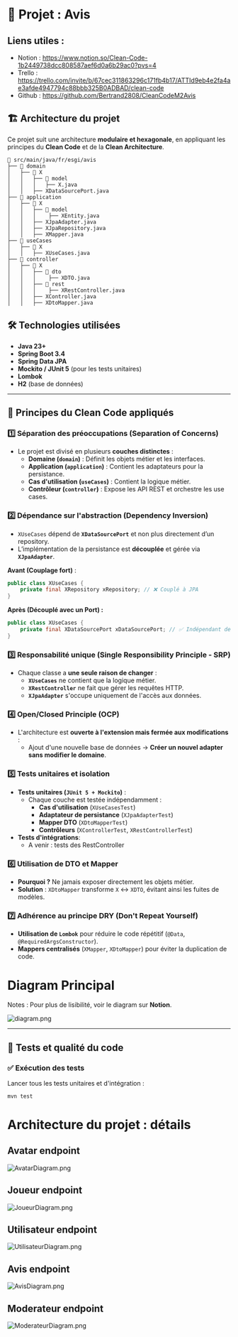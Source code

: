# 📌 Projet : Avis

## Liens utiles : 
- Notion : https://www.notion.so/Clean-Code-1b2449738dcc808587aef6d0a6b29ac0?pvs=4
- Trello : https://trello.com/invite/b/67cec311863296c171fb4b17/ATTId9eb4e2fa4ae3afde4947794c88bbb325B0ADBAD/clean-code
- Github : https://github.com/Bertrand2808/CleanCodeM2Avis

## 🏗️ Architecture du projet

Ce projet suit une architecture **modulaire et hexagonale**, en appliquant les principes du **Clean Code** et de la **Clean Architecture**.

```
📂 src/main/java/fr/esgi/avis
├── 📂 domain
│   ├── 📂 X
│   │   ├── 📂 model
│   │   │   ├── X.java
│   │   ├── XDataSourcePort.java
├── 📂 application
│   ├── 📂 X
│   │   ├── 📂 model
│   │   │    ├── XEntity.java
│   │   ├── XJpaAdapter.java
│   │   ├── XJpaRepository.java
│   │   ├── XMapper.java
├── 📂 useCases
│   ├── 📂 X
│   │   ├── XUseCases.java
├── 📂 controller
│   ├── 📂 X
│   │   ├── 📂 dto
│   │   │    ├── XDTO.java
│   │   ├── 📂 rest
│   │   │    ├── XRestController.java
│   │   ├── XController.java
│   │   ├── XDtoMapper.java
```


## 🛠️ Technologies utilisées
- **Java 23+**
- **Spring Boot 3.4**
- **Spring Data JPA**
- **Mockito / JUnit 5** (pour les tests unitaires)
- **Lombok**
- **H2** (base de données)

---

## 🎯 Principes du Clean Code appliqués

### **1️⃣ Séparation des préoccupations (Separation of Concerns)**
- Le projet est divisé en plusieurs **couches distinctes** :
    - **Domaine (`domain`)** : Définit les objets métier et les interfaces.
    - **Application (`application`)** : Contient les adaptateurs pour la persistance.
    - **Cas d'utilisation (`useCases`)** : Contient la logique métier.
    - **Contrôleur (`controller`)** : Expose les API REST et orchestre les use cases.

### **2️⃣ Dépendance sur l'abstraction (Dependency Inversion)**
- `XUseCases` dépend de **`XDataSourcePort`** et non plus directement d’un repository.
- L’implémentation de la persistance est **découplée** et gérée via **`XJpaAdapter`**.

**Avant (Couplage fort)** :
```java
public class XUseCases {
    private final XRepository xRepository; // ❌ Couplé à JPA
}
```

**Après (Découplé avec un Port) :**
```java
public class XUseCases {
    private final XDataSourcePort xDataSourcePort; // ✅ Indépendant de la persistance
}
```



### **3️⃣ Responsabilité unique (Single Responsibility Principle - SRP)**
- Chaque classe a **une seule raison de changer** :
    - **`XUseCases`** ne contient que la logique métier.
    - **`XRestController`** ne fait que gérer les requêtes HTTP.
    - **`XJpaAdapter`** s'occupe uniquement de l'accès aux données.

### **4️⃣ Open/Closed Principle (OCP)**
- L'architecture est **ouverte à l'extension mais fermée aux modifications** :
    - Ajout d'une nouvelle base de données → **Créer un nouvel adapter sans modifier le domaine**.


### **5️⃣ Tests unitaires et isolation**
- **Tests unitaires (`JUnit 5 + Mockito`)** :
    - Chaque couche est testée indépendamment :
        - **Cas d'utilisation** (`XUseCasesTest`)
        - **Adaptateur de persistance** (`XJpaAdapterTest`)
        - **Mapper DTO** (`XDtoMapperTest`)
        - **Contrôleurs** (`XControllerTest`, `XRestControllerTest`)
- **Tests d'intégrations**:
  - A venir : tests des RestController 

### **6️⃣ Utilisation de DTO et Mapper**
- **Pourquoi ?** Ne jamais exposer directement les objets métier.
- **Solution** : `XDtoMapper` transforme `X` ↔ `XDTO`, évitant ainsi les fuites de modèles.

### **7️⃣ Adhérence au principe DRY (Don't Repeat Yourself)**
- **Utilisation de `Lombok`** pour réduire le code répétitif (`@Data`, `@RequiredArgsConstructor`).
- **Mappers centralisés** (`XMapper`, `XDtoMapper`) pour éviter la duplication de code.

# Diagram Principal 

Notes : Pour plus de lisibilité, voir le diagram sur **Notion**.

![diagram.png](doc/diagram.png)



---

## 🧪 Tests et qualité du code

### ✅ **Exécution des tests**
Lancer tous les tests unitaires et d'intégration :
```sh
mvn test
```

# Architecture du projet : détails 

## Avatar endpoint 

![AvatarDiagram.png](doc/AvatarDiagram.png)

## Joueur endpoint

![JoueurDiagram.png](doc/JoueurDiagram.png)

## Utilisateur endpoint

![UtilisateurDiagram.png](doc/UtilisateurDiagram.png)

## Avis endpoint

![AvisDiagram.png](doc/AvisDiagram.png)

## Moderateur endpoint

![ModerateurDiagram.png](doc/ModerateurDiagram.png)